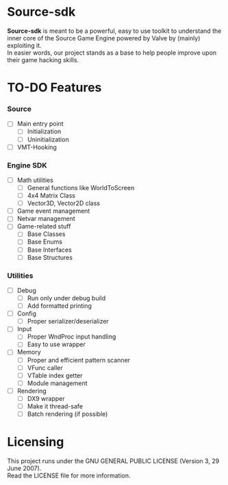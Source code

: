 # Source-sdk

**Source-sdk** is meant to be a powerful, easy to use toolkit to understand the inner core of the Source Game Engine powered by Valve by (mainly) exploiting it.  
In easier words, our project stands as a base to help people improve upon their game hacking skills.

# TO-DO Features

### Source
- [ ] Main entry point
  - [ ] Initialization
  - [ ] Uninitialization
- [ ] VMT-Hooking

### Engine SDK
- [ ] Math utilities
  - [ ] General functions like WorldToScreen
  - [ ] 4x4 Matrix Class
  - [ ] Vector3D, Vector2D class
- [ ] Game event management
- [ ] Netvar management
- [ ] Game-related stuff
  - [ ] Base Classes
  - [ ] Base Enums
  - [ ] Base Interfaces
  - [ ] Base Structures

### Utilities
- [ ] Debug
  - [ ] Run only under debug build
  - [ ] Add formatted printing
- [ ] Config
  - [ ] Proper serializer/deserializer
- [ ] Input
  - [ ] Proper WndProc input handling
  - [ ] Easy to use wrapper
- [ ] Memory
  - [ ] Proper and efficient pattern scanner
  - [ ] VFunc caller
  - [ ] VTable index getter
  - [ ] Module management
- [ ] Rendering
  - [ ] DX9 wrapper
  - [ ] Make it thread-safe
  - [ ] Batch rendering (if possible)

# Licensing

This project runs under the GNU GENERAL PUBLIC LICENSE (Version 3, 29 June 2007).  
Read the LICENSE file for more information.

